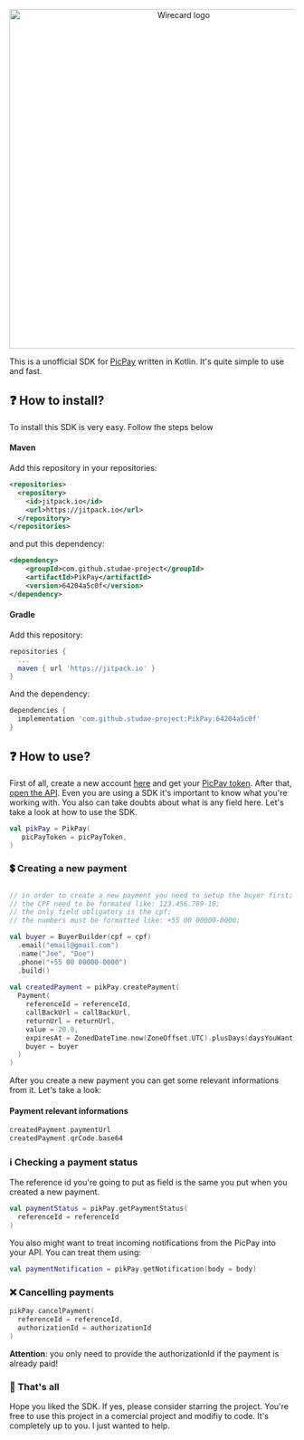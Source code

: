 <p align="center">
  <a href="https://dev.wirecard.com.br/v2.0/">
    <img src="https://i.imgur.com/xawrA16.png" alt="Wirecard logo" width=600>
  </a>
</p>

This is a unofficial SDK for [PicPay](https://ecommerce.picpay.com/doc/) written in Kotlin. It's quite simple to use and fast.

## ❓ How to install?

To install this SDK is very easy. Follow the steps below


#### Maven

Add this repository in your repositories:

```xml
<repositories>
  <repository>
    <id>jitpack.io</id>
    <url>https://jitpack.io</url>
  </repository>
</repositories>
```

and put this dependency: 

```xml
<dependency>
	<groupId>com.github.studae-project</groupId>
	<artifactId>PikPay</artifactId>
	<version>64204a5c0f</version>
</dependency>
```

#### Gradle

Add this repository:

```gradle
repositories {
  ...
  maven { url 'https://jitpack.io' }
}
```

And the dependency:

```gradle
dependencies {
  implementation 'com.github.studae-project:PikPay:64204a5c0f'
}
```


## ❓ How to use?

First of all, create a new account [here](https://lojista.picpay.com/registro/form) and get your [PicPay token](https://painel-empresas.picpay.com/integracoes).
After that, [open the API](https://ecommerce.picpay.com/doc/). Even you are using a SDK it's important to know what you're working with. You also can take doubts about what is any field here.
Let's take a look at how to use the SDK.

```kotlin
val pikPay = PikPay(
   picPayToken = picPayToken,
)
```

### 💲 Creating a new payment

```kotlin

// in order to create a new payment you need to setup the buyer first;
// the CPF need to be formated like: 123.456.789-10;
// the only field obligatory is the cpf;
// the numbers must be formatted like: +55 00 00000-0000;

val buyer = BuyerBuilder(cpf = cpf)
  .email("email@gmail.com")
  .name("Joe", "Doe")
  .phone("+55 00 00000-0000")
  .build()
  
val createdPayment = pikPay.createPayment(
  Payment(
    referenceId = referenceId,
    callBackUrl = callBackUrl,
    returnUrl = returnUrl,
    value = 20.0,
    expiresAt = ZonedDateTime.now(ZoneOffset.UTC).plusDays(daysYouWant).format(DateTimeFormatter.ISO_INSTANT),
    buyer = buyer
  )
)

```

After you create a new payment you can get some relevant informations from it. Let's take a look:


#### Payment relevant informations 

```kotlin
createdPayment.paymentUrl
createdPayment.qrCode.base64
```

### ℹ Checking a payment status

The reference id you're going to put as field is the same you put when you created a new payment.

```kotlin
val paymentStatus = pikPay.getPaymentStatus(
  referenceId = referenceId
)
```

You also might want to treat incoming notifications from the PicPay into your API. You can treat them using:


```kotlin
val paymentNotification = pikPay.getNotification(body = body)
```

### ❌ Cancelling payments


```kotlin
pikPay.cancelPayment(
  referenceId = referenceId,
  authorizationId = authorizationId
)
```

**Attention**: you only need to provide the authorizationId if the payment is already paid!


### 🌟 That's all

Hope you liked the SDK. If yes, please consider starring the project. You're free to use this project in a comercial project and modifiy to code. It's completely up to you.
I just wanted to help.

